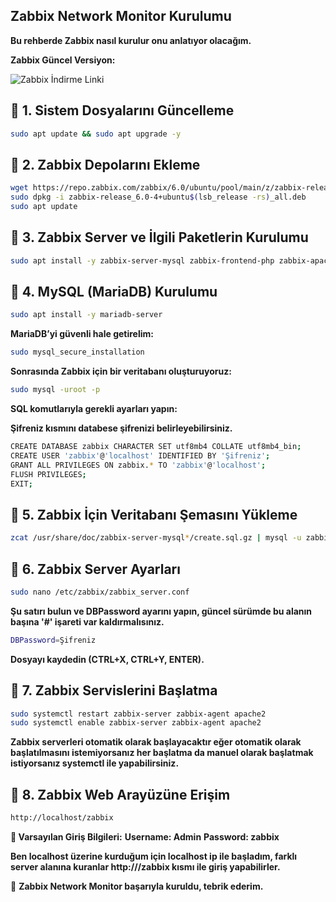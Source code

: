 ## Zabbix Network Monitor Kurulumu
**Bu rehberde Zabbix nasıl kurulur onu anlatıyor olacağım.**

**Zabbix Güncel Versiyon:**

![Zabbix İndirme Linki](https://www.zabbix.com/download)

## 📌 **1. Sistem Dosyalarını Güncelleme**  

```bash
sudo apt update && sudo apt upgrade -y
```

## 📌 **2. Zabbix Depolarını Ekleme**  

```bash
wget https://repo.zabbix.com/zabbix/6.0/ubuntu/pool/main/z/zabbix-release/zabbix-release_6.0-4+ubuntu$(lsb_release -rs)_all.deb
sudo dpkg -i zabbix-release_6.0-4+ubuntu$(lsb_release -rs)_all.deb
sudo apt update
```

## 📌 **3. Zabbix Server ve İlgili Paketlerin Kurulumu**  

```bash
sudo apt install -y zabbix-server-mysql zabbix-frontend-php zabbix-apache-conf zabbix-agent
```

## 📌 **4. MySQL (MariaDB) Kurulumu**  

```bash
sudo apt install -y mariadb-server
```

**MariaDB’yi güvenli hale getirelim:**

```bash
sudo mysql_secure_installation
```

**Sonrasında Zabbix için bir veritabanı oluşturuyoruz:**

```bash
sudo mysql -uroot -p
```

**SQL komutlarıyla gerekli ayarları yapın:**

**Şifreniz kısmını databese şifrenizi belirleyebilirsiniz.**

```bash
CREATE DATABASE zabbix CHARACTER SET utf8mb4 COLLATE utf8mb4_bin;
CREATE USER 'zabbix'@'localhost' IDENTIFIED BY 'Şifreniz';
GRANT ALL PRIVILEGES ON zabbix.* TO 'zabbix'@'localhost';
FLUSH PRIVILEGES;
EXIT;
```

## 📌 **5. Zabbix İçin Veritabanı Şemasını Yükleme**  

```bash
zcat /usr/share/doc/zabbix-server-mysql*/create.sql.gz | mysql -u zabbix -p zabbix
```

## 📌 **6. Zabbix Server Ayarları**  

```bash
sudo nano /etc/zabbix/zabbix_server.conf
```

**Şu satırı bulun ve DBPassword ayarını yapın, güncel sürümde bu alanın başına '#' işareti var kaldırmalısınız.**

```bash
DBPassword=Şifreniz
```

**Dosyayı kaydedin (CTRL+X, CTRL+Y, ENTER).**

## 📌 **7. Zabbix Servislerini Başlatma**  

```bash
sudo systemctl restart zabbix-server zabbix-agent apache2
sudo systemctl enable zabbix-server zabbix-agent apache2
```

**Zabbix serverleri otomatik olarak başlayacaktır eğer otomatik olarak başlatılmasını istemiyorsanız her başlatma da manuel olarak başlatmak istiyorsanız systemctl ile yapabilirsiniz.**

## 📌 **8. Zabbix Web Arayüzüne Erişim**  

```bash
http://localhost/zabbix
```

**🎯 Varsayılan Giriş Bilgileri:**
**Username: Admin**
**Password: zabbix**

**Ben localhost üzerine kurduğum için localhost ip ile başladım, farklı server alanına kuranlar http://<IP>/zabbix kısmı ile giriş yapabilirler.**


🥳 **Zabbix Network Monitor başarıyla kuruldu, tebrik ederim.**
